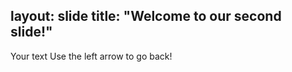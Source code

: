 layout: slide
title: "Welcome to our second slide!"
----------
Your text
Use the left arrow to go back!
